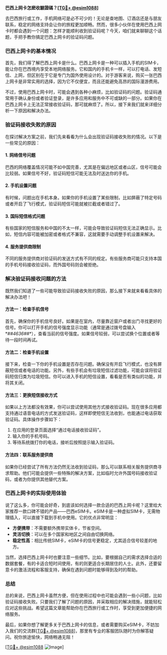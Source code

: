 **巴西上网卡怎麽收驗證碼？[[TG💪+ @esim1088](https://t.me/s/esim1088)]**

去巴西旅行或工作，手机网络可是必不可少的！无论是查地图、订酒店还是与朋友联系，稳定的网络支持会让你的旅程更加顺畅。然而，很多小伙伴在使用巴西上网卡时都会遇到一个问题：怎样才能顺利收到验证码呢？今天，咱们就来聊聊这个话题，手把手教你搞定巴西上网卡的验证码问题。

### 巴西上网卡的基本情况

首先，我们得了解巴西上网卡是什么。巴西上网卡是一种可以插入手机的SIM卡，能让你在巴西境内享受本地网络服务。它和国内的手机卡一样，可以打电话、发短信、上网，但区别在于它是专门为国外使用设计的。对于游客来说，购买一张巴西上网卡是非常实用的选择，因为它不仅便宜，而且还能避免高昂的国际漫游费用。

不过，使用巴西上网卡时，可能会遇到各种小麻烦，比如验证码的问题。验证码通常用于确认身份或者验证登录，是许多应用和服务中不可或缺的一部分。如果你在巴西上网卡上无法正常接收验证码，那可就麻烦了。所以，接下来我们就来详细分析一下原因和解决办法。

### 验证码接收失败的原因

在探讨解决方案之前，我们先来看看为什么会出现验证码接收失败的情况。以下是一些常见的原因：

#### 1. 网络信号问题
巴西的网络覆盖情况可能不如中国完善，尤其是在偏远地区或者山区，信号可能会比较弱。如果信号不好，验证码短信可能无法及时送达你的手机。

#### 2. 手机设置问题
有时候，问题出在手机本身。如果你的手机设置了某些限制，比如屏蔽了特定号码或者开启了飞行模式，验证码短信可能就被拦截或者错过了。

#### 3. 国际短信格式问题
有些国家的短信服务和中国的不太一样，可能会导致验证码短信无法正确显示。比如，短信内容可能被加密或者格式不兼容，这就需要手动调整手机设置来解决。

#### 4. 服务提供商限制
不同的服务提供商对验证码的发送方式有不同的规定。有些服务商可能只支持本国的手机号码接收验证码，而外国号码则会被拒绝。

### 解决验证码接收问题的方法

既然我们知道了一些可能导致验证码接收失败的原因，那么接下来就来看看具体的解决办法吧！

#### 方法一：检查手机信号
首先，确保你的手机信号良好。如果是在室内，尽量靠近窗户或者出门寻找更好的信号。你可以打开手机的信号强度显示功能（通常是通过拨号盘输入*#*#4636#*#*），查看当前的信号强度。如果信号较弱，可以尝试换个位置或者等待一段时间再试。

#### 方法二：检查手机设置
接下来，检查一下你的手机设置是否存在问题。确保没有开启飞行模式，也没有屏蔽短信或者电话的功能。另外，有些手机会有垃圾短信过滤功能，可能会误将验证码短信归类为垃圾短信。你可以进入手机的短信设置，看看是否有类似的功能，并将其关闭。

#### 方法三：更换短信接收方式
如果以上方法都没有效果，你可以尝试使用其他方式接收验证码。现在很多应用都支持通过语音电话的方式发送验证码，这样即使短信无法收到，也能通过电话获取验证码。具体操作步骤如下：
1. 在应用的登录页面选择“通过电话接收验证码”。
2. 输入你的手机号码。
3. 等待系统拨打你的电话，接听后按照提示输入验证码。

#### 方法四：联系服务提供商
如果你已经尝试了所有方法仍然无法收到验证码，那么可以联系相关服务提供商寻求帮助。他们可能会提供一些特殊的解决方案，比如临时允许外国号码接收验证码，或者为你提供其他替代方案。

### 巴西上网卡的实际使用体验

说了这么多，你可能会好奇，到底该如何选择一款合适的巴西上网卡呢？这里给大家推荐一款口碑不错的产品——巴西eSIM卡。eSIM卡是一种虚拟SIM卡，无需物理插入，可以直接下载到手机中使用。它的优点非常明显：
- **方便携带**：不需要额外携带实体卡，节省空间。
- **灵活切换**：可以在多个国家和地区之间自由切换网络。
- **稳定性高**：相比传统SIM卡，eSIM卡的信号更稳定，尤其适合信号较差的地方。

当然，选择巴西上网卡时也要注意一些细节。比如，要根据自己的需求选择合适的数据套餐，有的卡适合短时间使用，有的则更适合长期居住的人士。此外，还要留意卡的激活流程和客服支持，确保在遇到问题时能够得到及时的帮助。

### 总结

总的来说，巴西上网卡虽然方便，但在使用过程中也可能会遇到一些小问题，比如验证码接收失败。只要我们了解了问题的原因，并采取相应的解决措施，就能轻松应对这些挑战。希望这篇文章能帮助你在巴西旅行或工作时，享受到更加便捷的网络服务。

最后，如果你想了解更多关于巴西上网卡的信息，或者需要购买eSIM卡，不妨加入我们的交流群[[TG💪+ @esim1088](https://t.me/s/esim1088)]，那里有专业的客服团队随时为你解答疑问。祝你旅途愉快，网络畅通无阻！

[[TG💪+ @esim1088](https://t.me/s/esim1088) ![Image](https://i.postimg.cc/4NQfJmqS/Snipaste-2025-05-13-00-14-12.png)]